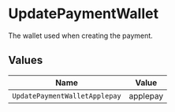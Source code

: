# UpdatePaymentWallet

The wallet used when creating the payment.


## Values

| Name                          | Value                         |
| ----------------------------- | ----------------------------- |
| `UpdatePaymentWalletApplepay` | applepay                      |